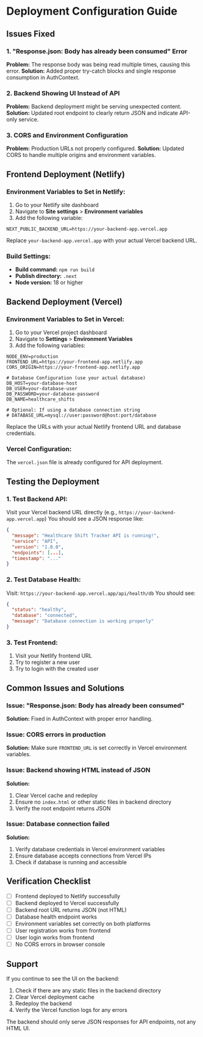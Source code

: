 # Deployment Configuration Guide

## Issues Fixed

### 1. "Response.json: Body has already been consumed" Error
**Problem:** The response body was being read multiple times, causing this error.
**Solution:** Added proper try-catch blocks and single response consumption in AuthContext.

### 2. Backend Showing UI Instead of API
**Problem:** Backend deployment might be serving unexpected content.
**Solution:** Updated root endpoint to clearly return JSON and indicate API-only service.

### 3. CORS and Environment Configuration
**Problem:** Production URLs not properly configured.
**Solution:** Updated CORS to handle multiple origins and environment variables.

## Frontend Deployment (Netlify)

### Environment Variables to Set in Netlify:
1. Go to your Netlify site dashboard
2. Navigate to **Site settings** > **Environment variables**
3. Add the following variable:

```
NEXT_PUBLIC_BACKEND_URL=https://your-backend-app.vercel.app
```

Replace `your-backend-app.vercel.app` with your actual Vercel backend URL.

### Build Settings:
- **Build command:** `npm run build`
- **Publish directory:** `.next`
- **Node version:** 18 or higher

## Backend Deployment (Vercel)

### Environment Variables to Set in Vercel:
1. Go to your Vercel project dashboard
2. Navigate to **Settings** > **Environment Variables**
3. Add the following variables:

```
NODE_ENV=production
FRONTEND_URL=https://your-frontend-app.netlify.app
CORS_ORIGIN=https://your-frontend-app.netlify.app

# Database Configuration (use your actual database)
DB_HOST=your-database-host
DB_USER=your-database-user
DB_PASSWORD=your-database-password
DB_NAME=healthcare_shifts

# Optional: If using a database connection string
# DATABASE_URL=mysql://user:password@host:port/database
```

Replace the URLs with your actual Netlify frontend URL and database credentials.

### Vercel Configuration:
The `vercel.json` file is already configured for API deployment.

## Testing the Deployment

### 1. Test Backend API:
Visit your Vercel backend URL directly (e.g., `https://your-backend-app.vercel.app`)
You should see a JSON response like:
```json
{
  "message": "Healthcare Shift Tracker API is running!",
  "service": "API",
  "version": "1.0.0",
  "endpoints": [...],
  "timestamp": "..."
}
```

### 2. Test Database Health:
Visit: `https://your-backend-app.vercel.app/api/health/db`
You should see:
```json
{
  "status": "healthy",
  "database": "connected",
  "message": "Database connection is working properly"
}
```

### 3. Test Frontend:
1. Visit your Netlify frontend URL
2. Try to register a new user
3. Try to login with the created user

## Common Issues and Solutions

### Issue: "Response.json: Body has already been consumed"
**Solution:** Fixed in AuthContext with proper error handling.

### Issue: CORS errors in production
**Solution:** Make sure `FRONTEND_URL` is set correctly in Vercel environment variables.

### Issue: Backend showing HTML instead of JSON
**Solution:** 
1. Clear Vercel cache and redeploy
2. Ensure no `index.html` or other static files in backend directory
3. Verify the root endpoint returns JSON

### Issue: Database connection failed
**Solution:** 
1. Verify database credentials in Vercel environment variables
2. Ensure database accepts connections from Vercel IPs
3. Check if database is running and accessible

## Verification Checklist

- [ ] Frontend deployed to Netlify successfully
- [ ] Backend deployed to Vercel successfully  
- [ ] Backend root URL returns JSON (not HTML)
- [ ] Database health endpoint works
- [ ] Environment variables set correctly on both platforms
- [ ] User registration works from frontend
- [ ] User login works from frontend
- [ ] No CORS errors in browser console

## Support

If you continue to see the UI on the backend:
1. Check if there are any static files in the backend directory
2. Clear Vercel deployment cache
3. Redeploy the backend
4. Verify the Vercel function logs for any errors

The backend should only serve JSON responses for API endpoints, not any HTML UI.
